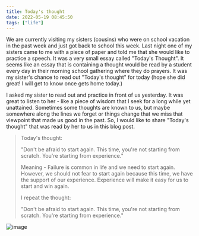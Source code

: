 ```yaml
---
title: Today's thought
date: 2022-05-19 08:45:50
tags: ["life"]
---
```


We are currently visiting my sisters (cousins) who were on school vacation in the past week and just got back to school this week. Last night one of my sisters came to me with a piece of paper and told me that she would like to practice a speech. It was a very small essay called "Today's Thought". It seems like an essay that is containing a thought would be read by a student every day in their morning school gathering where they do prayers. It was my sister's chance to read out "Today's thought" for today (hope she did great! I will get to know once gets home today.)

I asked my sister to read out and practice in front of us yesterday. It was great to listen to her - like a piece of wisdom that I seek for a long while yet unattained. Sometimes some thoughts are known to us, but maybe somewhere along the lines we forget or things change that we miss that viewpoint that made us good in the past. So, I would like to share "Today's thought" that was read by her to us in this blog post.

> Today's thought:
>
>
> "Don't be afraid to start again. This time, you're not starting from scratch. You're starting from experience."
>
>
> Meaning - Failure is common in life and we need to start again. However, we should not fear to start again because this time, we have the support of our experience. Experience will make it easy for us to start and win again.
>
> 
> I repeat the thought:
> 
>
> "Don't be afraid to start again. This time, you're not starting from scratch. You're starting from experience."

![image](/images/todays-thought.jpg)
